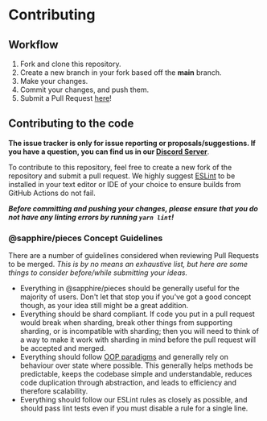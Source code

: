 # Contributing

## Workflow

1. Fork and clone this repository.
2. Create a new branch in your fork based off the **main** branch.
3. Make your changes.
4. Commit your changes, and push them.
5. Submit a Pull Request [here]!

## Contributing to the code

**The issue tracker is only for issue reporting or proposals/suggestions. If you have a question, you can find us in our [Discord Server][discord server]**.

To contribute to this repository, feel free to create a new fork of the repository and
submit a pull request. We highly suggest [ESLint] to be installed
in your text editor or IDE of your choice to ensure builds from GitHub Actions do not fail.

**_Before committing and pushing your changes, please ensure that you do not have any linting errors by running `yarn lint`!_**

### @sapphire/pieces Concept Guidelines

There are a number of guidelines considered when reviewing Pull Requests to be merged. _This is by no means an exhaustive list, but here are some things to consider before/while submitting your ideas._

-   Everything in @sapphire/pieces should be generally useful for the majority of users. Don't let that stop you if you've got a good concept though, as your idea still might be a great addition.
-   Everything should be shard compliant. If code you put in a pull request would break when sharding, break other things from supporting sharding, or is incompatible with sharding; then you will need to think of a way to make it work with sharding in mind before the pull request will be accepted and merged.
-   Everything should follow [OOP paradigms][oop paradigms] and generally rely on behaviour over state where possible. This generally helps methods be predictable, keeps the codebase simple and understandable, reduces code duplication through abstraction, and leads to efficiency and therefore scalability.
-   Everything should follow our ESLint rules as closely as possible, and should pass lint tests even if you must disable a rule for a single line.

<!-- Link Dump -->

[discord server]: https://sapphirejs.dev/discord
[here]: https://github.com/sapphiredev/cli/pulls
[eslint]: https://eslint.org/
[node.js]: https://nodejs.org/en/download/
[yarn]: https://yarnpkg.com/getting-started/install
[oop paradigms]: https://en.wikipedia.org/wiki/Object-oriented_programming
[scripts]: /scripts
